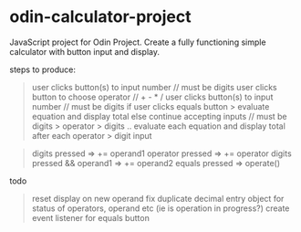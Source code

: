 # odin-calculator-project

JavaScript project for Odin Project. Create a fully functioning simple
calculator with button input and display.

steps to produce:
> user clicks button(s) to input number // must be digits
> user clicks button to choose operator // + - * /
> user clicks button(s) to input number // must be digits
> if user clicks equals button > evaluate equation and display total
> else continue accepting inputs // must be digits > operator > digits ..
> evaluate each equation and display total after each operator > digit input

> digits pressed => += operand1
> operator pressed => += operator
> digits pressed && operand1 => += operand2
> equals pressed => operate()

todo
> reset display on new operand
> fix duplicate decimal entry
> object for status of operators, operand etc (ie is operation in progress?)
> create event listener for equals button